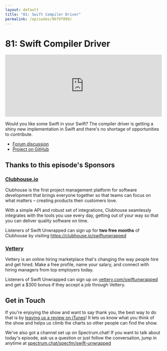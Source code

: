```yaml
---
layout: default
title: "81: Swift Compiler Driver"
permalink: /episodes/96f9f099/
---
```


# 81: Swift Compiler Driver

<iframe frameBorder="0" height="200px" scrolling="no" seamless src="https://player.simplecast.com/5136fbe5-9c97-4779-a22b-6fe5b2961229" width="100%"></iframe>

Would you like some Swift in your Swift? The compiler driver is getting a shiny new implementation in Swift and there's no shortage of opportunities to contribute.

* [Forum discussion](https://forums.swift.org/t/new-project-announcement-swift-compiler-driver-reimplementation-in-swift/29696)
* [Project on GitHub](https://github.com/apple/swift-driver)

## Thanks to this episode's Sponsors

### [Clubhouse.io](https://clubhouse.io/swiftunwrapped)

Clubhouse is the first project management platform for software development that brings everyone together so that teams can focus on what matters – creating products their customers love.

With a simple API and robust set of integrations, Clubhouse seamlessly integrates with the tools you use every day, getting out of your way so that you can deliver quality software on time.

Listeners of Swift Unwrapped can sign up for **two free months** of Clubhouse by visiting https://clubhouse.io/swiftunwrapped

### [Vettery](https://vettery.com/swiftunwrapped)

Vettery is an online hiring marketplace that's changing the way people hire and get hired. Make a free profile, name your salary, and connect with hiring managers from top employers today.

Listeners of Swift Unwrapped can sign up on [vettery.com/swiftunwrapped](https://vettery.com/swiftunwrapped) and get a $300 bonus if they accept a job through Vettery.

## Get in Touch

If you're enjoying the show and want to say thank you, the best way to do that is by [leaving us a review on iTunes](https://itunes.apple.com/us/podcast/swift-unwrapped/id1209817203?mt=2)! It lets us know what you think of the show and helps us climb the charts so other people can find the show.

We've also got a channel set up on Spectrum.chat! If you want to talk about today's episode, ask us a question or just follow the conversation, jump in anytime at [spectrum.chat/specfm/swift-unwrapped](https://spectrum.chat/specfm/swift-unwrapped)

